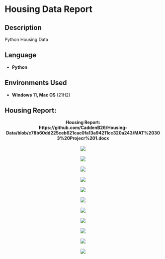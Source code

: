 <h1>Housing Data Report</h1>


<h2>Description</h2>
Python Housing Data
<br />


<h2>Language</h2>

- <b>Python</b> 


<h2>Environments Used </h2>

- <b>Windows 11, Mac OS</b> (21H2)

<h2>Housing Report:</h2>

<p align="center">
<b>Housing Report: <b/>
  <br /)
<b></b>https://github.com/CaddenB26/Housing-Data/blob/c78b60dd225ceb621cac0fa13a94211cc320a243/MAT%20303%20Projecr%201.docx
<br />
<br />
<img src="https://github.com/CaddenB26/Housing-Data/blob/642b2a0ebd0463398f4ca351232c92bf8c8964a4/Housing1.png" />
<br />
<br />
<img src="https://github.com/CaddenB26/Housing-Data/blob/642b2a0ebd0463398f4ca351232c92bf8c8964a4/Housing2.png" />
<br />
<br />
<img src="https://github.com/CaddenB26/Housing-Data/blob/642b2a0ebd0463398f4ca351232c92bf8c8964a4/Housing3.png" />
<br />
<br />
  <img src="https://github.com/CaddenB26/Housing-Data/blob/642b2a0ebd0463398f4ca351232c92bf8c8964a4/Housing4.png" />
<br />
<br />
<img src="https://github.com/CaddenB26/Housing-Data/blob/642b2a0ebd0463398f4ca351232c92bf8c8964a4/Housing5.png" />
<br />
<br />
<img src="https://github.com/CaddenB26/Housing-Data/blob/642b2a0ebd0463398f4ca351232c92bf8c8964a4/Housing6.png" />
<br />
<br />
<img src="https://github.com/CaddenB26/Housing-Data/blob/642b2a0ebd0463398f4ca351232c92bf8c8964a4/Housing7.png" />
<br />
<br />
<img src="https://github.com/CaddenB26/Housing-Data/blob/642b2a0ebd0463398f4ca351232c92bf8c8964a4/Housing8.png" />
<br />
<br />
<img src="https://github.com/CaddenB26/Housing-Data/blob/642b2a0ebd0463398f4ca351232c92bf8c8964a4/Housing9.png" />
<br />
<br />
  <img src="https://github.com/CaddenB26/Housing-Data/blob/642b2a0ebd0463398f4ca351232c92bf8c8964a4/Housing10.png" />
<br />
<br />
<img src="https://github.com/CaddenB26/Housing-Data/blob/642b2a0ebd0463398f4ca351232c92bf8c8964a4/Housing11.png" />
<br />
<br />
<p/>
